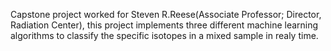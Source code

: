 Capstone project worked for Steven R.Reese(Associate Professor; Director, Radiation Center), this project implements three different
machine learning algorithms to classify the specific isotopes in a mixed sample in realy time.
